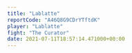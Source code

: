 ```yaml
---
title: "Lablatte"
reportCode: "A46Q8G9CDrYTftdK"
player: "Lablatte"
fight: "The Curator"
date: 2021-07-11T18:57:14.471000+00:00
---
```

